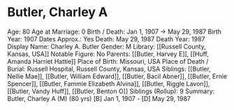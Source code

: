 # Butler, Charley A

Age: 80
Age at Marriage: 0
Birth / Death: Jan 1, 1907 → May 29, 1987
Birth Year: 1907
Dates Approx.: Yes
Death: May 29, 1987
Death Year: 1987
Display Name: Charley A. Butler
Gender: M
Library: [[Russell County, Kansas, USA]]
Notable Figure: No
Parents: [[Butler, Harvey E]], [[Huff, Amanda Harriet Hattie]]
Place of Birth: Missouri, USA
Place of Death / Burial: Russell Hospital, Russell County, Kansas, USA
Siblings: [[Butler, Nellie Mae]], [[Butler, William Edward]], [[Butler, Bacil Abner]], [[Butler, Ernie Spencer]], [[Butler, Fammie Elizabeth Alvina]], [[Butler, Riggle Lavon]], [[Butler, Vandy Huff]], [[Butler, Benton O]]
Siblings (Rollup): 9
Summary: Butler, Charley A (M) (80 yrs)
[B] Jan 1, 1907 - [D] May 29, 1987